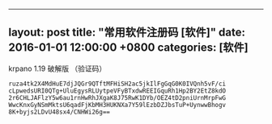 
---
layout: post
title:  "常用软件注册码 [软件]"
date:   2016-01-01 12:00:00 +0800
categories: [软件]
---


krpano 1.19 破解版 （验证码）
```
ruza4tk2X4MdHuE7djJQGr9QTftMFHiSH2ac5jkIlFgGqG0K0IVQnh5vF/ci
cLpwedsURI0QTg+UluEgysRLUytpeVFyBTxdwREEIGquRh1Hp2BY2EtZ8kdO
2r6CHLJAFlzY5w6au1rnHwRhJXgaK8J75RwK1DYb/OEZ4tD2pniUrnMrpFwG
WwcKnxGyNSmMktsU6qadFjKbMH3HUKNXa7Y59lEzbDZJbsTuP+UynwwBhogv
8K+byjs2LDvU48sx4/CNHWi26g==
```
